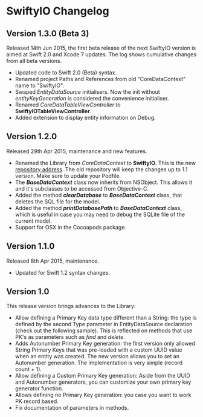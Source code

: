 # SwiftyIO Changelog

## Version 1.3.0 (Beta 3)
Released 14th Jun 2015, the first beta release of the next SwiftyIO version is aimed at Swift 2.0 and Xcode 7 updates. The log shows cumulative changes from all beta versions.

* Updated code to Swift 2.0 (Beta) syntax.
* Renamed project Paths and References from old "CoreDataContext" name to "SwiftyIO".
* Swaped *EntityDataSource* initialisers. Now the init without *entityKeyGeneration* is considered the convenience initialiser.
* Renamed *CoreDataTableViewController* to **SwiftyIOTableViewController**.
* Added extension to display entity information on Debug.

## Version 1.2.0
Released 29th Apr 2015, maintenance and new features.

* Renamed the Library from *CoreDataContext* to **SwiftyIO**. This is the new [repository address](https://github.com/ravero/SwiftyIO). The old repository will keep the changes up to 1.1 version. Make sure to update your Podfile.
* The ***BaseDataContext*** class now inherits from NSObject. This allows it and it's subclasses to be accessed from Objective-C.
* Added the method ***clearDatabase*** to ***BaseDataContext*** class, that deletes the SQL file for the model.
* Added the method ***printDatabasePath*** to ***BaseDataContext*** class, which is useful in case you may need to debug the SQLite file of the current model.
* Support for OSX in the Cocoapods package.

## Version 1.1.0
Released 8th Apr 2015, maintenance.

* Updated for Swift 1.2 syntax changes.

## Version 1.0
This release version brings advances to the Library:

* Allow defining a Primary Key data type different than a String: the type is defined by the second Type parameter in EntityDataSource declaration (check out the following sample). This is reflected on methods that use PK's as parameters such as *find* and *delete*.
* Adds Autonumber Primary Key generation: the first version only allowed String Primary Keys that was pre-loaded with a custom UUID value when an entity was created. The new version allows you to set an Autonumber generation. The implementation is very simple (record count + 1).
* Allow defining a Custom Primary Key generation: Aside from the UUID and Autonumber generators, you can customize your own primary key generator function.
* Allows defining no Primary Key generation: you case you want to work PK record based.
* Fix documentation of parameters in methods.
